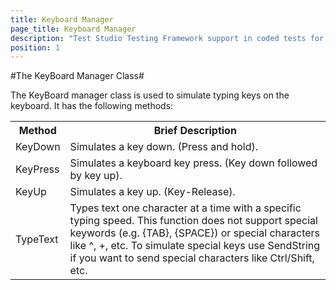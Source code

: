 ```yaml
---
title: Keyboard Manager
page_title: Keyboard Manager
description: "Test Studio Testing Framework support in coded tests for sending direct keyboard actions through the KeyBoard Manager class."
position: 1
---
```


#The KeyBoard Manager Class#

The KeyBoard manager class is used to simulate typing keys on the keyboard. It has the following methods:

<table class="docs">
<tr>
	<th>Method</th><th>Brief Description</th>
</tr>
<tr>
	<td>KeyDown</td>
	<td>Simulates a key down. (Press and hold).</td>
</tr>
<tr>
	<td>KeyPress</td>
	<td>Simulates a keyboard key press. (Key down followed by key up).</td>
</tr>
<tr>
	<td>KeyUp</td>
	<td>Simulates a key up. (Key-Release).</td>
</tr>
<tr>
	<td>TypeText</td>
	<td>Types text one character at a time with a specific typing speed. This function does not support special keywords (e.g. {TAB}, {SPACE}) or special characters like ^, +, etc. To simulate special keys use SendString if you want to send special characters like Ctrl/Shift, etc.</td>
</tr>
</table>

